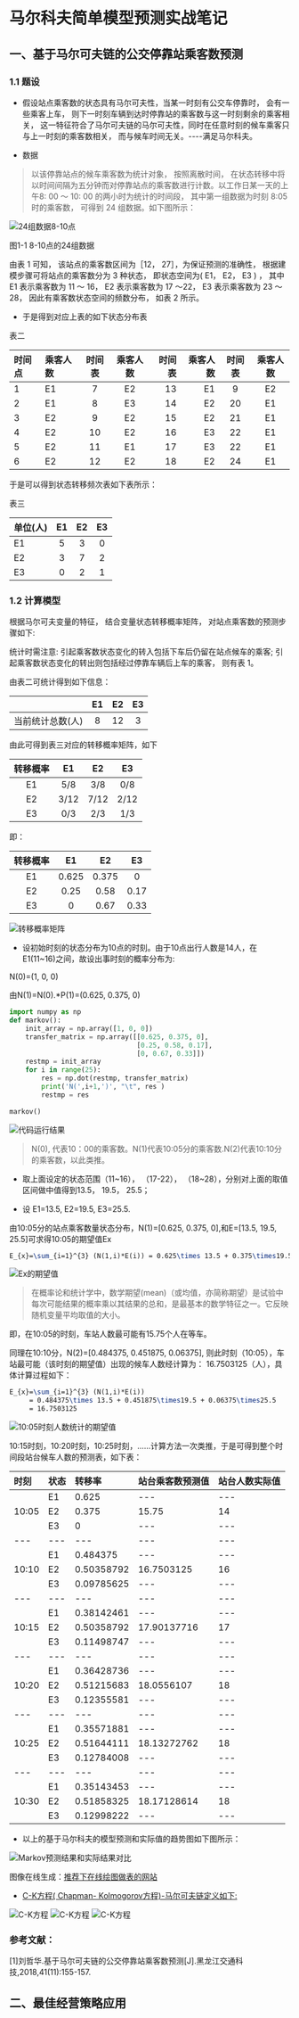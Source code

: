 # 马尔科夫简单模型预测实战笔记



## 一、基于马尔可夫链的公交停靠站乘客数预测

### 1.1 题设

* 假设站点乘客数的状态具有马尔可夫性，当某一时刻有公交车停靠时， 会有一些乘客上车， 则下一时刻车辆到达时停靠站的乘客数与这一时刻剩余的乘客相关， 这一特征符合了马尔可夫链的马尔可夫性，同时在任意时刻的候车乘客只与上一时刻的乘客数相关， 而与候车时间无关。----满足马尔科夫。

* 数据

> 以该停靠站点的候车乘客数为统计对象， 按照离散时间， 在状态转移中将以时间间隔为五分钟而对停靠站点的乘客数进行计数。以工作日某一天的上午8∶ 00 ～ 10∶ 00 的两小时为统计的时间段， 其中第一组数据为时刻 8∶05 时的乘客数， 可得到 24 组数据。如下图所示：

![24组数据8-10点](./image2/markovC_shiLi_1_1.png)

图1-1 8-10点的24组数据

由表 1 可知， 该站点的乘客数区间为［12， 27］，为保证预测的准确性， 根据建模步骤可将站点的乘客数分为 3 种状态， 即状态空间为( E1， E2， E3 ) ， 其中 E1 表示乘客数为 11 ～ 16， E2 表示乘客数为 17 ～22， E3 表示乘客数为 23 ～ 28， 因此有乘客数状态空间的频数分布， 如表 2 所示。

* 于是得到对应上表的如下状态分布表

表二

| 时间点|乘客人数|时间表|乘客人数|时间表|乘客人数|时间表|乘客人数|
|:---|:---|:---:|:---:|---:|---:|:---:|:---:|
|1 |E1|7 |E2|13|E1|9|E2|
|2 |E1|8 |E3|14|E2|20|E1|
|3 |E2|9 |E2|15|E2|21|E1|
|4 |E2|10|E2|16|E3|22|E1|
|5 |E2|11|E1|17|E3|22|E1|
|6 |E2|12|E2|18|E2|24|E1|

于是可以得到状态转移频次表如下表所示：

表三

|单位(人) |E1|E2|E3|
|:---|:---:|:---:|:---:|
|E1|5 |3 |0 |
|E2|3 |7 |2 |
|E3|0 |2 |1 |



### 1.2 计算模型

根据马尔可夫变量的特征， 结合变量状态转移概率矩阵， 对站点乘客数的预测步骤如下:

统计时需注意: 引起乘客数状态变化的转入包括下车后仍留在站点候车的乘客; 引起乘客数状态变化的转出则包括经过停靠车辆后上车的乘客， 则有表 1。

由表二可统计得到如下信息：

|  |E1|E2|E3|
|:---:|:---:|:---:|:---:|
|当前统计总数(人)|8|12|3|

由此可得到表三对应的转移概率矩阵，如下

| 转移概率 |E1 |E2 |E3|
|:---:|:---:|:---:|:---:|
|E1 |5/8|3/8|0/8|
|E2 |3/12|7/12|2/12|
|E3 |0/3|2/3|1/3|

即：

| 转移概率 |E1 |E2 |E3|
|:---:|:---:|:---:|:---:|
|E1 |0.625|0.375|0|
|E2 |0.25|0.58|0.17|
|E3 |0|0.67|0.33|

![转移概率矩阵](./image2/MarkovSZ_1.2.1.png)

* 设初始时刻的状态分布为10点的时刻。由于10点出行人数是14人，在E1(11~16)之间，故设出事时刻的概率分布为:

N(0)=(1, 0, 0)

由N(1)=N(0).*P(1)=(0.625, 0.375, 0)

```Python
import numpy as np
def markov(): 
    init_array = np.array([1, 0, 0]) 
    transfer_matrix = np.array([[0.625, 0.375, 0], 
                                [0.25, 0.58, 0.17], 
                                [0, 0.67, 0.33]]) 
    restmp = init_array 
    for i in range(25): 
        res = np.dot(restmp, transfer_matrix) 
        print('N(',i+1,')', "\t", res ) 
        restmp = res 
  
markov()
```

![代码运行结果](./image2/MarkovSZ_1.2.2.png)

> N(0), 代表10：00的乘客数。N(1)代表10:05分的乘客数.N(2)代表10:10分的乘客数，以此类推。

* 取上面设定的状态范围（11~16）， （17-22）， （18~28），分别对上面的取值区间做中值得到13.5， 19.5， 25.5； 

- 设 E1=13.5, E2=19.5, E3=25.5.

由10:05分的站点乘客数量状态分布，N(1)=[0.625, 0.375, 0],和E=[13.5, 19.5, 25.5]可求得10:05的期望值Ex

``` Latex
E_{x}=\sum_{i=1}^{3} (N(1,i)*E(i)) = 0.625\times 13.5 + 0.375\times19.5 + 0\times25.5 = 15.75
```
![Ex的期望值](./image2/MarkovSZ_1.2.3.png)

> 在概率论和统计学中，数学期望(mean)（或均值，亦简称期望）是试验中每次可能结果的概率乘以其结果的总和，是最基本的数学特征之一。它反映随机变量平均取值的大小。

即，在10:05的时刻，车站人数最可能有15.75个人在等车。

同理在10:10分，N(2)=[0.484375, 0.451875, 0.06375], 则此时刻（10:05），车站最可能（该时刻的期望值）出现的候车人数经计算为： 16.7503125（人），具体计算过程如下：

```Latex
E_{x}=\sum_{i=1}^{3} (N(1,i)*E(i)) 
     = 0.484375\times 13.5 + 0.451875\times19.5 + 0.06375\times25.5 
     = 16.7503125     
```
![10:05时刻人数统计的期望值](./image2/MarkovSZ_1.2.4.png)

10:15时刻，10:20时刻，10:25时刻，......计算方法一次类推，于是可得到整个时间段站台候车人数的预测表，如下表：

|时刻| 状态|转移率|站台乘客数预测值|站台人数实际值|
|:---|:---|:---|:---|:---|
|      |E1 |0.625 |--- |--- |
|10:05 |E2 |0.375 |15.75 |14 |
|      |E3 |0 |--- |--- |
|---|---|---|---|---|
|      |E1 |0.484375 |--- |--- |
|10:10 |E2 |0.50358792 |16.7503125 |16 |
|      |E3 |0.09785625 |--- |--- |
|---|---|---|---|---|
|      |E1 |0.38142461 |--- |--- |
|10:15 |E2 |0.50358792 |17.90137716 |17 |
|      |E3 |0.11498747 |--- |--- |
|---|---|---|---|---|
|      |E1 |0.36428736 |--- |--- |
|10:20 |E2 |0.51215683 |18.0556107 |18 |
|      |E3 |0.12355581 |--- |--- |
|---|---|---|---|---|
|      |E1 |0.35571881 |--- |--- |
|10:25 |E2 |0.51644111 |18.13272762 |18 |
|      |E3 |0.12784008 |--- |--- |
|---|---|---|---|---|
|      |E1 |0.35143453 |--- |--- |
|10:30 |E2 |0.51858325 |18.17128614 |18 |
|      |E3 |0.12998222 |--- |--- |

* 以上的基于马尔科夫的模型预测和实际值的趋势图如下图所示：

![Markov预测结果和实际结果对比](./image2/MarkovSZ_1.2.5.png)

图像在线生成：[推荐下在线绘图做表的网站](http://charts.udpwork.com/)

* [C-K方程( Chapman- Kolmogorov方程)-马尔可夫链定义如下:](https://blog.csdn.net/zhujialiang18/article/details/80745878)

![C-K方程](./image2/markovC_K_part1.png)
![C-K方程](./image2/markovC_K_part2.png)
![C-K方程](./image2/markovC_K_part3.png)



### 参考文献：
[1]刘哲华.基于马尔可夫链的公交停靠站乘客数预测[J].黑龙江交通科技,2018,41(11):155-157.


## 二、最佳经营策略应用

